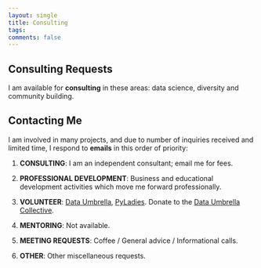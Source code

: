 ```yaml
---
layout: single
title: Consulting
tags: 
comments: false
---
```


## Consulting Requests

I am available for **consulting** in these areas:  data science, diversity and community building.  

## Contacting Me

I am involved in many projects, and due to number of inquiries received and limited time, I respond to **emails** in this order of priority:

1.  **CONSULTING**:  I am an independent consultant; email me for fees.

2.  **PROFESSIONAL DEVELOPMENT**:  Business and educational development activities which move me forward professionally.

3.  **VOLUNTEER**:  [Data Umbrella](https://www.dataumbrella.org), [PyLadies](http://nyc.pyladies.com).  Donate to the [Data Umbrella Collective](https://opencollective.com/data-umbrella).

4.  **MENTORING**: Not available.

5.  **MEETING REQUESTS**:   Coffee / General advice / Informational calls.  

6.  **OTHER**:  Other miscellaneous requests. 

 

